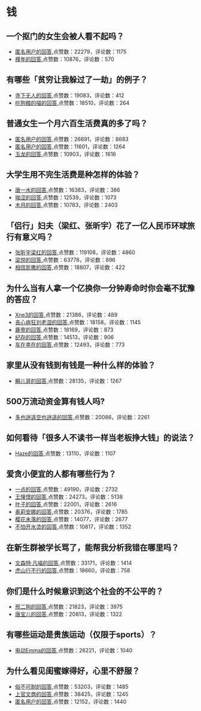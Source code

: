 #  钱 
## 一个抠门的女生会被人看不起吗？
- [匿名用户的回答](https://www.zhihu.com/question/60628797/answer/570763838),点赞数：22279，评论数：1175
- [槿年的回答](https://www.zhihu.com/question/60628797/answer/566935197),点赞数：10876，评论数：570
## 有哪些「贫穷让我躲过了一劫」的例子？
- [寺下无人的回答](https://www.zhihu.com/question/264738981/answer/1014233693),点赞数：19083，评论数：412
- [吃狗粮的喵的回答](https://www.zhihu.com/question/264738981/answer/1003789555),点赞数：18510，评论数：264
## 普通女生一个月六百生活费真的多了吗？
- [匿名用户的回答](https://www.zhihu.com/question/321867724/answer/673390860),点赞数：26691，评论数：8683
- [匿名用户的回答](https://www.zhihu.com/question/321867724/answer/667485362),点赞数：11601，评论数：1264
- [玉龙的回答](https://www.zhihu.com/question/321867724/answer/668783328),点赞数：10903，评论数：1616
## 大学生用不完生活费是种怎样的体验？
- [唐一水的回答](https://www.zhihu.com/question/307205383/answer/569646230),点赞数：16383，评论数：386
- [咖涩的回答](https://www.zhihu.com/question/307205383/answer/613129616),点赞数：12539，评论数：1073
- [木月的回答](https://www.zhihu.com/question/307205383/answer/578423154),点赞数：10783，评论数：2403
## 「侣行」妇夫（梁红、张昕宇）花了一亿人民币环球旅行有意义吗？
- [张昕宇梁红的回答](https://www.zhihu.com/question/290565048/answer/481789908),点赞数：119108，评论数：4860
- [梁悦的回答](https://www.zhihu.com/question/290565048/answer/470638614),点赞数：63778，评论数：896
- [相信凯撒的回答](https://www.zhihu.com/question/290565048/answer/470817341),点赞数：18807，评论数：422
## 为什么当有人拿一个亿换你一分钟寿命时你会毫不犹豫的答应？
- [Xne3的回答](https://www.zhihu.com/question/59957721/answer/1648723565),点赞数：21386，评论数：489
- [丧心病狂刘老湿的回答](https://www.zhihu.com/question/59957721/answer/172078441),点赞数：18158，评论数：1145
- [鹿壹的回答](https://www.zhihu.com/question/59957721/answer/171096866),点赞数：18169，评论数：873
- [纪存的回答](https://www.zhihu.com/question/59957721/answer/740463162),点赞数：14513，评论数：906
- [车在李在的回答](https://www.zhihu.com/question/59957721/answer/2011503484),点赞数：12493，评论数：773
## 家里从没有钱到有钱是一种什么样的体验？
- [瞬儿哥的回答](https://www.zhihu.com/question/25525384/answer/282754316),点赞数：28135，评论数：1267
## 500万流动资金算有钱人吗?
- [多也逍遥空也逍遥的回答](https://www.zhihu.com/question/277741888/answer/397338064),点赞数：20086，评论数：2261
## 如何看待「很多人不读书一样当老板挣大钱」的说法？
- [Haze的回答](https://www.zhihu.com/question/26062366/answer/57335442),点赞数：13110，评论数：1107
## 爱贪小便宜的人都有哪些行为？
- [一点的回答](https://www.zhihu.com/question/268531959/answer/412928241),点赞数：49190，评论数：2732
- [王憧憬的回答](https://www.zhihu.com/question/268531959/answer/412759137),点赞数：24273，评论数：5138
- [叶子的回答](https://www.zhihu.com/question/268531959/answer/390954323),点赞数：22001，评论数：2616
- [奥莉安娜的回答](https://www.zhihu.com/question/268531959/answer/406286340),点赞数：20376，评论数：1785
- [樱花未落的回答](https://www.zhihu.com/question/268531959/answer/410328531),点赞数：14077，评论数：2677
- [不怕开水烫的回答](https://www.zhihu.com/question/268531959/answer/360348356),点赞数：10817，评论数：1352
## 在新生群被学长骂了，能帮我分析我错在哪里吗？
- [文森特·凡喵的回答](https://www.zhihu.com/question/415704144/answer/1436343640),点赞数：33171，评论数：1414
- [虎山行不行的回答](https://www.zhihu.com/question/415704144/answer/1436176922),点赞数：18660，评论数：758
## 你们是什么时候意识到这个社会的不公平的？
- [邢二狗的回答](https://www.zhihu.com/question/34978478/answer/1238516430),点赞数：21823，评论数：3975
- [唐宝儿的回答](https://www.zhihu.com/question/34978478/answer/1304557708),点赞数：20813，评论数：1322
## 有哪些运动是贵族运动（仅限于sports）？
- [电动Emma的回答](https://www.zhihu.com/question/49564943/answer/898836791),点赞数：26221，评论数：1040
## 为什么看见闺蜜嫁得好，心里不舒服？
- [俗不可耐的回答](https://www.zhihu.com/question/334182992/answer/803787670),点赞数：53203，评论数：1485
- [上官文商的回答](https://www.zhihu.com/question/334182992/answer/746400150),点赞数：38425，评论数：1245
- [匿名用户的回答](https://www.zhihu.com/question/334182992/answer/747337277),点赞数：12152，评论数：1440
